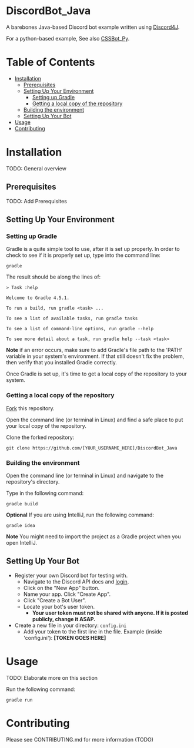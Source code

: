 # DiscordBot_Java

A barebones Java-based Discord bot example written using [Discord4J](https://github.com/Discord4J/Discord4J).

For a python-based example, See also [CSSBot_Py](https://github.com/UWB-ACM/CSSBot_Py).

# Table of Contents

-   [Installation](#installation)
    -   [Prerequisites](#prerequisites)
    -   [Setting Up Your Environment](#setting-up-your-environment)
        -   [Setting up Gradle](#setting-up-gradle)
        -   [Getting a local copy of the repository](#getting-a-local-copy-of-the-repository)
    -   [Building the environment](#building-the-environment)
    -   [Setting Up Your Bot](#setting-up-your-bot)
-   [Usage](#usage)
-   [Contributing](#contributing)

# Installation

TODO: General overview

## Prerequisites

TODO: Add Prerequisites

## Setting Up Your Environment

### Setting up Gradle

Gradle is a quite simple tool to use, after it is set up properly. In order to check to see if it is properly set up, type into the command line:

    gradle

The result should be along the lines of:

    > Task :help

    Welcome to Gradle 4.5.1.

    To run a build, run gradle <task> ...

    To see a list of available tasks, run gradle tasks

    To see a list of command-line options, run gradle --help

    To see more detail about a task, run gradle help --task <task>

**Note** if an error occurs, make sure to add Gradle's file path to the 'PATH' variable in your system's environment. If that still doesn't fix the problem, then verify that you installed Gradle correctly.

Once Gradle is set up, it's time to get a local copy of the repository to your system.

### Getting a local copy of the repository

[Fork](https://help.github.com/articles/fork-a-repo/) this repository.

Open the command line (or terminal in Linux) and find a safe place to put your local copy of the repository.

Clone the forked repository:

    git clone https://github.com/[YOUR_USERNAME_HERE]/DiscordBot_Java

### Building the environment

Open the command line (or terminal in Linux) and navigate to the repository's directory.

Type in the following command:

    gradle build

**Optional** If you are using IntelliJ, run the following command:

    gradle idea

**Note** You might need to import the project as a Gradle project when you open IntelliJ.

## Setting Up Your Bot

-   Register your own Discord bot for testing with.
    -   Navigate to the Discord API docs and [login](https://discordapp.com/developers/applications/me).
    -   Click on the "New App" button.
    -   Name your app. Click "Create App".
    -   Click "Create a Bot User".
    -   Locate your bot's user token.
        -   **Your user token must not be shared with anyone. If it is posted publicly, change it ASAP.**
-   Create a new file in your directory: `config.ini`
    -   Add your token to the first line in the file. Example (inside 'config.ini'):
        **[TOKEN GOES HERE]**

# Usage

TODO: Elaborate more on this section

Run the following command:

    gradle run

# Contributing

Please see CONTRIBUTING.md for more information (TODO)
